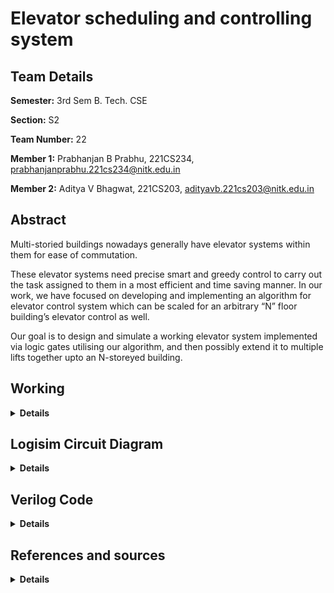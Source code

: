 # Elevator scheduling and controlling system

<!-- First Section -->
## Team Details
**Semester:** 3rd Sem B. Tech. CSE

**Section:** S2

**Team Number:** 22

**Member 1:** Prabhanjan B Prabhu, 221CS234, [prabhanjanprabhu.221cs234@nitk.edu.in](mailto:prabhanjanprabhu.221cs234@nitk.edu.in)

**Member 2:** Aditya V Bhagwat, 221CS203, [adityavb.221cs203@nitk.edu.in](mailto:adityavb.221cs203@nitk.edu.in)

<!-- Second Section -->
## Abstract
  
  Multi-storied buildings nowadays generally have elevator systems within them for ease of commutation. 
  
  These elevator systems need precise smart and greedy control to carry out the task assigned to them in a most efficient and time saving manner. In our work, we have focused on developing and implementing an algorithm for elevator control system which can be scaled for an arbitrary “N” floor building’s elevator control as well. 
  
  Our goal is to design and simulate a working elevator system implemented via logic gates utilising our algorithm, and then possibly extend it to multiple lifts together upto an N-storeyed building. 

<!-- Third Section -->
## Working
<details>
  <summary> <b> Details </b> </summary>

  The inputs to the model are the request floor, the current floors in which lift 1 and lift 2 are located, the state of motion of the lifts and their direction of traversal. The model efficiently calculates and allots the best possible lift to the user’s input.

  The model is implemented in verilog mainly using behavioural abstraction, while the main logic is implemented in logisim largely using comparators, adder/subtractors, registers and counters.   
  <br>

![](Snapshots/flowchart.png)
<p align="center"> <em> Flowchart for the logic of selecting lift </em> </p>
  <br>  
  <br>  
  
![](Snapshots/table.png)
<p align="center"> <em> Table showcasing a variety of testcases </em> </p>

#### Explanation of some test cases
<details>
  <summary>Test case 1</summary>
  Both the lifts are at rest. Lift 1 is situated in floor 0 and Lift 2 in floor 4. The request is from floor 1, which is closer to Lift 1 and hence the output is 1.
</details>

<details>
  <summary>Test case 2</summary>
  Both the lifts are at rest. Lift 1 is situated in floor 0 and Lift 2 in floor 4. The request is from floor 3, which is closer to Lift 2 and hence the output is 2.
</details>

<details>
  <summary>Test case 5</summary>
  Lift 1 is moving and Lift 2 is at rest. Lift 1 is situated in floor 3, and moving towards floor 0, while Lift 2 is at rest in floor 2. The request is from floor 0. Since lift 1 is moving towards floor 0 already, the output is 1.
</details>

<details>
  <summary>Test case 7</summary>
  Both the lifts are in motion. Lift 1 is situated in floor 4 and moving towards floor 2, while Lift 2 is in floor 3 and moving towards floor 0. The request is from floor 0. Both the lifts are moving in the same direction towards 0. Since the destination floor of lift 2 is closer to the request floor, lift 2 is selected.
</details>

<details>
  <summary>Test case 9</summary>
  In this case lift 1 is at rest on floor 1 and lift 2 is moving from floor 3 to floor 1. The request is from floor 5. Since lift 2 is moving in the opposite direction, we select lift 1. 
</details>
</details>

<!-- Fourth Section -->
## Logisim Circuit Diagram
<details>
  <summary> <b> Details </b> </summary>

  ![](Snapshots/logisim.png)
<p align="center"> <em> Main logisim circuit </em> </p>
  <br>  
  <br>  

![](Snapshots/logisim-logic.png)
<p align="center"> <em> Logic for selection of lift </em> </p>
  <br>  
  <br>  

![](Snapshots/logisim-lift-update.png)
<p align="center"> <em> Circuit to update direction and floor of lifts </em> </p>
  <br>  
  <br>  

</details>

<!-- Fifth Section -->
## Verilog Code
<details>
  <summary> <b> Details </b> </summary>

  The verilog code is given below:  
  <br>

  ```verilog
  
module choose_lift(
    input [2:0] lift1_floor,
    input [2:0] lift1_md,
    input lift1_im,
    input [2:0] lift2_floor,
    input [2:0] lift2_md,
    input lift2_im,
    input [2:0] req_floor,
    output reg [1:0] chosen_lift
);
wire dir1, dir2;
reg [2:0] dif1;
reg [2:0] dif2;
assign dir1 = (lift1_md > lift1_floor);
assign dir2 = (lift2_md > lift2_floor);

always @*
begin

//BOTH ARE AT REST
if(~lift1_im && ~lift2_im) 
begin
    if (lift1_floor == req_floor) 
    begin
        chosen_lift = 2'b01;
    end

    else if (lift2_floor == req_floor)
    begin
        chosen_lift = 2'b10;
    end

    else 
    begin
        if (lift1_floor > req_floor) dif1 <= (lift1_floor - req_floor);
        else dif1 <= (req_floor - lift1_floor);

        if (lift2_floor > req_floor) dif2 <= (lift2_floor - req_floor);
        else dif2 <= (req_floor - lift2_floor);

        if (dif1 < dif2) chosen_lift = 2'b01;
        else chosen_lift = 2'b10;
    end
        end


        //BOTH ARE MOVING
        if(lift1_im && lift2_im) 
        begin
            if ((req_floor > lift1_floor) == dir1) chosen_lift = 2'b01;
            else if ((req_floor > lift2_floor) == dir2) chosen_lift = 2'b10;

            else
            begin 
            if (lift1_md > req_floor) dif1 = lift1_md - req_floor;
            else dif1 = req_floor - lift1_md;

            if (lift2_md > req_floor) dif2 = lift2_md - req_floor;
            else dif2 = req_floor - lift2_md;

            if (dif1 < dif2) chosen_lift = 2'b01;
            else chosen_lift = 2'b10;

        end
end

//one moving, one not
else
begin
    if(lift1_im)
    begin
        if ((req_floor > lift1_floor) == dir1) chosen_lift = 2'b01;
        else chosen_lift = 2'b10;
    end

else
begin
    if ((req_floor > lift2_floor) == dir2) chosen_lift = 2'b10;
    else chosen_lift = 2'b01;
end
        end
    end
    endmodule



module update_lifts(
        output reg [2:0] lift1_floor,
        output reg [2:0] lift1_md,
        output reg lift1_im,
        output reg [2:0] lift2_floor,
        output reg [2:0] lift2_md,
        output reg lift2_im,
        output reg [2:0] req_floor
    );

    wire [1:0] chosen_lift;
    reg [1:0] lift_choice;
    choose_lift cl(lift1_floor, lift1_md, lift1_im, lift2_floor, lift2_md, lift2_im, req_floor, chosen_lift);
    initial
    begin
        lift_choice[0] = chosen_lift[0];
        lift_choice[1] = chosen_lift[1];
    end


    always @*
    begin

    if (req_floor > 3'b101) lift_choice = 2'b00;


    if (lift_choice == 1)
    begin
        if(~lift1_im)
        begin
            lift1_md = req_floor;
            lift1_im = 1;
        end

        else
        begin
            if(lift1_md > lift1_floor) 
            begin
                if (req_floor > lift1_md) lift1_md = req_floor;
            end

        else if (req_floor < lift1_md) lift1_md = req_floor;
    end
    end

    if (lift_choice == 2)
    begin
        if(~lift2_im)
        begin
            lift2_md = req_floor;
            lift2_im = 1;
        end

        else
        begin
            if(lift2_md > lift2_floor) 
            begin
                if (req_floor > lift2_md) lift2_md = req_floor;
            end

        else if (req_floor < lift2_md) lift2_md = req_floor;
    end
    end


    if(lift1_im) 
    begin
        lift1_floor += (lift1_md > lift1_floor);
        lift1_floor -= (lift1_md < lift1_floor);
    end

    if(lift2_im) 
    begin
        lift2_floor += (lift2_md > lift2_floor);
        lift2_floor -= (lift2_md < lift2_floor);
    end
end

endmodule;


  ```
</details>

<!-- Sixth Section -->
## References and sources
<details>
  <summary><b>Details</b></summary>

- [Behavioural modeling in verilog](https://www.javatpoint.com/verilog-behavioral-modelling-and-timing)
- [Electronics stackexchange](https://electronics.stackexchange.com/)
- [Kumar, Manish & Singh, Priyanka & Singh, Shesha. (2017). A VLSI Implementation of Four-Phase Lift Controller Using Verilog HDL. IOP Conference Series: Materials Science and Engineering.](https://www.researchgate.net/publication/319597836_A_VLSI_Implementation_of_Four-Phase_Lift_Controller_Using_Verilog_HDL)
</details>
